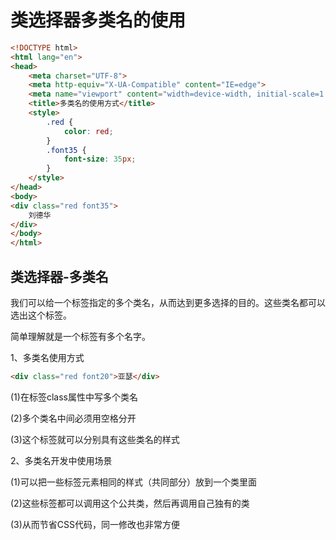 # 类选择器多类名的使用
```html
<!DOCTYPE html>
<html lang="en">
<head>
    <meta charset="UTF-8">
    <meta http-equiv="X-UA-Compatible" content="IE=edge">
    <meta name="viewport" content="width=device-width, initial-scale=1.0">
    <title>多类名的使用方式</title>
    <style>
        .red {
            color: red;
        }
        .font35 {
            font-size: 35px;
        }
    </style>
</head>
<body>
<div class="red font35">
    刘德华
</div>
</body>
</html>
```


## 类选择器-多类名

我们可以给一个标签指定的多个类名，从而达到更多选择的目的。这些类名都可以选出这个标签。

简单理解就是一个标签有多个名字。

1、多类名使用方式
```html
<div class="red font20">亚瑟</div>
```
(1)在标签class属性中写多个类名

(2)多个类名中间必须用空格分开

(3)这个标签就可以分别具有这些类名的样式

2、多类名开发中使用场景

(1)可以把一些标签元素相同的样式（共同部分）放到一个类里面

(2)这些标签都可以调用这个公共类，然后再调用自己独有的类

(3)从而节省CSS代码，同一修改也非常方便

